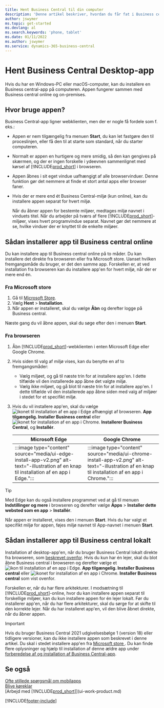 ```yaml
---
title: Hent Business Central til din computer
description: 'Denne artikel beskriver, hvordan du får fat i Business central-appen på en Windows-eller MACiOS stationær pc.'
author: jswymer
ms.topic: get-started
ms.devlang: al
ms.search.keywords: 'phone, tablet'
ms.date: 01/11/2022
ms.author: jswymer
ms.service: dynamics-365-business-central
---
```

# Hent Business Central Desktop-app

Hvis du har en Windows-PC eller macOS-computer, kan du installere en Business central-app på computeren. Appen fungerer sammen med Business central online og on-premises.

## Hvor bruge appen?

Business Central-app ligner webklienten, men der er nogle få fordele som f. eks.:

- Appen er nem tilgængelig fra menuen **Start**, du kan let fastgøre den til proceslinjen, eller få den til at starte som standard, når du starter computeren.
- Normalt er appen en hurtigere og mere smidig, så den kan gengives på skærmen, og der er ingen forskelle i ydeevnen sammenlignet med kørsel af [!INCLUDE[prod_short](includes/prod_short.md)] i browseren.
- Appen åbnes i sit eget vindue uafhængigt af alle browservinduer. Denne funktion gør det nemmere at finde et stort antal apps eller browser faner.
- Hvis der er mere end ét Business Central-miljø (kun online), kan du installere appen separat for hvert miljø.

     Når du åbner appen for bestemte miljøer, medtages miljø navnet i vinduets titel. Når du arbejder på tværs af flere [!INCLUDE[prod_short](includes/prod_short.md)]-miljøer, vises hvert programvindue separat. Navnet gør det nemmere at se, hvilke vinduer der er knyttet til de enkelte miljøer.

## Sådan installerer app til Business central online

Du kan installere app til Business central online på to måder. Du kan installere det direkte fra browseren eller fra Microsoft store. Uanset hvilken fremgangsmåde du bruger, er det den samme app. Forskellen er, at ved installation fra browseren kan du installere app'en for hvert miljø, når der er mere end én.

### Fra Microsoft store

1. Gå til [Microsoft Store](https://go.microsoft.com/fwlink/?linkid=2182870).
2. Vælg **Hent** > **Installation**. 
3. Når appen er installeret, skal du vælge **Åbn** og derefter logge på Business central.

Næste gang du vil åbne appen, skal du søge efter den i menuen **Start**.

### Fra browseren

1. Åbn [!INCLUDE[prod_short](includes/prod_short.md)]-webklienten i enten Microsoft Edge eller Google Chrome.

2. Hvis siden til valg af miljø vises, kan du benytte en af to fremgangsmåder:

   - Vælg miljøet, og gå til næste trin for at installere app'en. I dette tilfælde vil den installerede app åbne det valgte miljø.
   - Vælg ikke miljøet, og gå blot til næste trin for at installere app'en. I dette tilfælde vil den installerede app åbne siden med valg af miljøer i stedet for et specifikt miljø.

3. Hvis du vil installere app'en, skal du vælge ![ikonet til installation af en app i Edge afhængigt af browseren.](media/ui-edge-install-app-icon.png) **App tilgængelig. Installer Business central** eller ![ikonet for installation af en app i Chrome.](media/ui-chrome-install-app-icon.png) **Installerer Business Central**, og **Installér**.

   | Microsoft Edge | Google Chrome |
   |--|--|
   | :::image type="content" source="media/ui-edge-install-app-v2.png" alt-text="-illustration af en knap til installation af en app i Edge."::: | :::image type="content" source="media/ui-chrome-install-app-v2.png" alt-text="-illustration af en knap til installation af en app i Chrome."::: |

  > [!TIP]
  > Med Edge kan du også installere programmet ved at gå til menuen **Indstillinger og mere** i browseren og derefter vælge **Apps** > **Installer dette websted som en app** > **Installér**.

Når appen er installeret, vises den i menuen **Start**. Hvis du har valgt et specifikt miljø for appen, føjes miljø navnet til App-navnet i menuen **Start**.

## Sådan installerer app til Business central lokalt

Installation af desktop-app'en, når du bruger Business Central lokalt direkte fra browseren, som [beskrevet ovenfor](#from-the-browser). Hvis du kun har én lejer, skal du blot åbne Business central i browseren og derefter vælge et ![ikon til installation af en app i Edge.](media/ui-edge-install-app-icon.png) **App tilgængelig. Installer Business central** eller ![ikonet for installation af en app i Chrome.](media/ui-chrome-install-app-icon.png) **Installer Business central** som vist ovenfor.

Forskellen er, når du har flere arkitekturer. I modsætning til [!INCLUDE[prod_short](includes/prod_short.md)]-online, hvor du kan installere appen separat til forskellige miljøer, kan du kun installere appen for én lejer lokalt. Før du installerer app'en, når du har flere arkitekturer, skal du sørge for at skifte til den korrekte lejer. Når du har installeret app'en, vil den blive åbnet direkte, når du åbner appen.

> [!IMPORTANT]
> Hvis du bruger Business Central 2021 udgivelsesbølge 1 (version 18) eller tidligere versioner, kan du ikke installere appen som beskrevet i denne artikel. Du skal i stedet installere app'en fra [Microsoft store ](https://go.microsoft.com/fwlink/?LinkId=734848). Du kan finde flere oplysninger og hjælp til installation af denne ældre app under [forberedelse af og installation af Business Central-app](/dynamics365/business-central/dev-itpro/deployment/install-business-central-app).

## Se også

[Ofte stillede spørgsmål om mobilapps](ui-mobile-faq.yml)  
[Blive køreklar](ui-get-ready-business.md)  
[Arbejd med [!INCLUDE[prod_short](includes/prod_short.md)]](ui-work-product.md)  


[!INCLUDE[footer-include](includes/footer-banner.md)]
